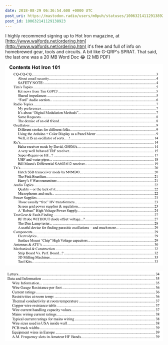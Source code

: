 ```yaml
---
date: 2018-08-29 06:36:54.608 +0000 UTC
post_uri: https://mastodon.radio/users/m0puh/statuses/100632141129138923
post_id: 100632141129138923
---
```

I highly recommend signing up to Hot Iron magazine, at [http://www.walfords.net/ordering.htm](http://www.walfords.net/ordering.htm) it's free and full of info on homebrewed gear, tools and circuits. A bit like G-QRP's SPRAT. That said, the last one was a 20 MB Word Doc 😂 (2 MB PDF)


![](944.png)

![](945.png)

